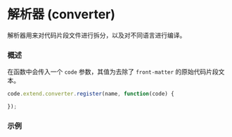 # 解析器 (converter) 
解析器用来对代码片段文件进行拆分，以及对不同语言进行编译。

### 概述
在函数中会传入一个 `code` 参数，其值为去除了 `front-matter` 的原始代码片段文本。
``` js
code.extend.converter.register(name, function(code) {

});
``` 
### 示例
